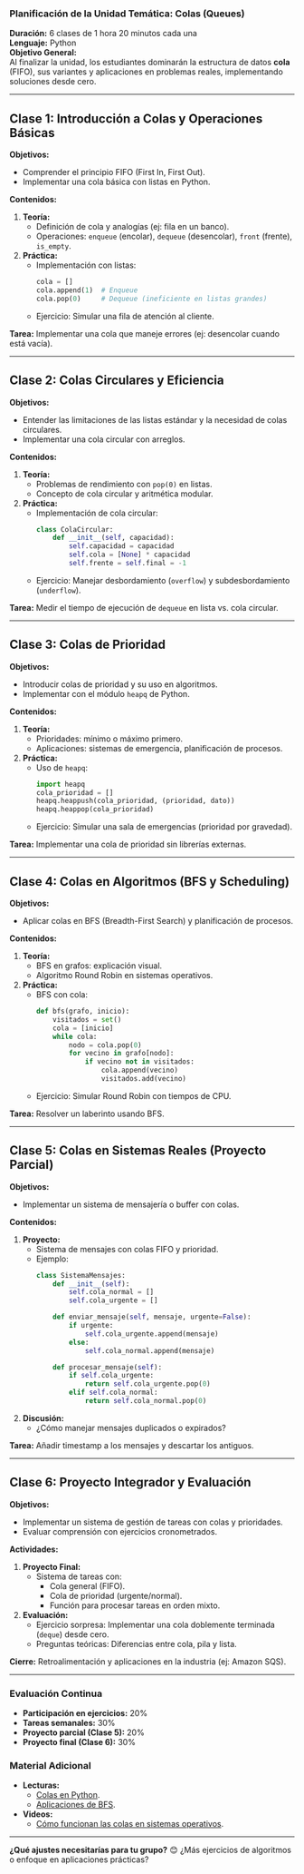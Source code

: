 ### **Planificación de la Unidad Temática: Colas (Queues)**  
**Duración:** 6 clases de 1 hora 20 minutos cada una  
**Lenguaje:** Python  
**Objetivo General:**  
Al finalizar la unidad, los estudiantes dominarán la estructura de datos **cola** (FIFO), sus variantes y aplicaciones en problemas reales, implementando soluciones desde cero.  

---

## **Clase 1: Introducción a Colas y Operaciones Básicas**  
**Objetivos:**  
- Comprender el principio FIFO (First In, First Out).  
- Implementar una cola básica con listas en Python.  

**Contenidos:**  
1. **Teoría:**  
   - Definición de cola y analogías (ej: fila en un banco).  
   - Operaciones: `enqueue` (encolar), `dequeue` (desencolar), `front` (frente), `is_empty`.  
2. **Práctica:**  
   - Implementación con listas:  
     ```python  
     cola = []  
     cola.append(1)  # Enqueue  
     cola.pop(0)     # Dequeue (ineficiente en listas grandes)  
     ```  
   - Ejercicio: Simular una fila de atención al cliente.  

**Tarea:** Implementar una cola que maneje errores (ej: desencolar cuando está vacía).  

---

## **Clase 2: Colas Circulares y Eficiencia**  
**Objetivos:**  
- Entender las limitaciones de las listas estándar y la necesidad de colas circulares.  
- Implementar una cola circular con arreglos.  

**Contenidos:**  
1. **Teoría:**  
   - Problemas de rendimiento con `pop(0)` en listas.  
   - Concepto de cola circular y aritmética modular.  
2. **Práctica:**  
   - Implementación de cola circular:  
     ```python  
     class ColaCircular:  
         def __init__(self, capacidad):  
             self.capacidad = capacidad  
             self.cola = [None] * capacidad  
             self.frente = self.final = -1  
     ```  
   - Ejercicio: Manejar desbordamiento (`overflow`) y subdesbordamiento (`underflow`).  

**Tarea:** Medir el tiempo de ejecución de `dequeue` en lista vs. cola circular.  

---

## **Clase 3: Colas de Prioridad**  
**Objetivos:**  
- Introducir colas de prioridad y su uso en algoritmos.  
- Implementar con el módulo `heapq` de Python.  

**Contenidos:**  
1. **Teoría:**  
   - Prioridades: mínimo o máximo primero.  
   - Aplicaciones: sistemas de emergencia, planificación de procesos.  
2. **Práctica:**  
   - Uso de `heapq`:  
     ```python  
     import heapq  
     cola_prioridad = []  
     heapq.heappush(cola_prioridad, (prioridad, dato))  
     heapq.heappop(cola_prioridad)  
     ```  
   - Ejercicio: Simular una sala de emergencias (prioridad por gravedad).  

**Tarea:** Implementar una cola de prioridad sin librerías externas.  

---

## **Clase 4: Colas en Algoritmos (BFS y Scheduling)**  
**Objetivos:**  
- Aplicar colas en BFS (Breadth-First Search) y planificación de procesos.  

**Contenidos:**  
1. **Teoría:**  
   - BFS en grafos: explicación visual.  
   - Algoritmo Round Robin en sistemas operativos.  
2. **Práctica:**  
   - BFS con cola:  
     ```python  
     def bfs(grafo, inicio):  
         visitados = set()  
         cola = [inicio]  
         while cola:  
             nodo = cola.pop(0)  
             for vecino in grafo[nodo]:  
                 if vecino not in visitados:  
                     cola.append(vecino)  
                     visitados.add(vecino)  
     ```  
   - Ejercicio: Simular Round Robin con tiempos de CPU.  

**Tarea:** Resolver un laberinto usando BFS.  

---

## **Clase 5: Colas en Sistemas Reales (Proyecto Parcial)**  
**Objetivos:**  
- Implementar un sistema de mensajería o buffer con colas.  

**Contenidos:**  
1. **Proyecto:**  
   - Sistema de mensajes con colas FIFO y prioridad.  
   - Ejemplo:  
     ```python  
     class SistemaMensajes:  
         def __init__(self):  
             self.cola_normal = []  
             self.cola_urgente = []  

         def enviar_mensaje(self, mensaje, urgente=False):  
             if urgente:  
                 self.cola_urgente.append(mensaje)  
             else:  
                 self.cola_normal.append(mensaje)  

         def procesar_mensaje(self):  
             if self.cola_urgente:  
                 return self.cola_urgente.pop(0)  
             elif self.cola_normal:  
                 return self.cola_normal.pop(0)  
     ```  
2. **Discusión:**  
   - ¿Cómo manejar mensajes duplicados o expirados?  

**Tarea:** Añadir timestamp a los mensajes y descartar los antiguos.  

---

## **Clase 6: Proyecto Integrador y Evaluación**  
**Objetivos:**  
- Implementar un sistema de gestión de tareas con colas y prioridades.  
- Evaluar comprensión con ejercicios cronometrados.  

**Actividades:**  
1. **Proyecto Final:**  
   - Sistema de tareas con:  
     - Cola general (FIFO).  
     - Cola de prioridad (urgente/normal).  
     - Función para procesar tareas en orden mixto.  
2. **Evaluación:**  
   - Ejercicio sorpresa: Implementar una cola doblemente terminada (`deque`) desde cero.  
   - Preguntas teóricas: Diferencias entre cola, pila y lista.  

**Cierre:** Retroalimentación y aplicaciones en la industria (ej: Amazon SQS).  

---

### **Evaluación Continua**  
- **Participación en ejercicios:** 20%  
- **Tareas semanales:** 30%  
- **Proyecto parcial (Clase 5):** 20%  
- **Proyecto final (Clase 6):** 30%  

### **Material Adicional**  
- **Lecturas:**  
  - [Colas en Python](https://docs.python.org/3/library/queue.html).  
  - [Aplicaciones de BFS](https://www.geeksforgeeks.org/applications-of-breadth-first-traversal/).  
- **Videos:**  
  - [Cómo funcionan las colas en sistemas operativos](https://youtu.be/WgIi5ZgC0Xw).  

--- 

**¿Qué ajustes necesitarías para tu grupo?** 😊 ¿Más ejercicios de algoritmos o enfoque en aplicaciones prácticas?